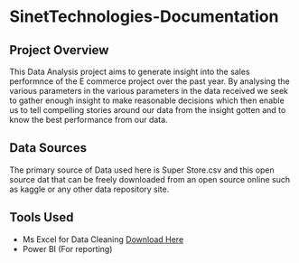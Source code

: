 # SinetTechnologies-Documentation

## Project Overview

This Data Analysis project aims to generate insight into the sales performnce of the E commerce project over the past year. By analysing the various parameters in the various parameters in the data received we seek to gather enough insight to make reasonable decisions which then enable us to tell compelling stories around our data from the insight gotten and to know the best performance from our data.

## Data Sources

The primary source of Data used here is Super Store.csv and this open source dat that can be freely downloaded from an open source online such as kaggle or any other data repository site.

## Tools Used
- Ms Excel for Data Cleaning [Download Here](https:/www.microsoft.com)
- Power BI (For reporting)


